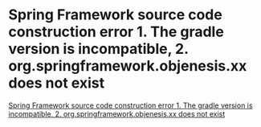 # Spring Framework source code construction error 1. The gradle version is incompatible, 2. org.springframework.objenesis.xx does not exist
[Spring Framework source code construction error 1. The gradle version is incompatible, 2. org.springframework.objenesis.xx does not exist](https://aiwithcloud.com/2022/09/16/spring_framework_source_code_construction_error_1-_the_gradle_version_is_incompatible_2-_org-springframework-objenesis-xx_does_not_exist/)